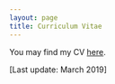 ```yaml
---
layout: page
title: Curriculum Vitae
---
```

You may find my CV <a href="https://moein-khajehnejad.github.io/Moein_Khajehnejad_CV.pdf" target="_blank">here</a>.

[Last update: March 2019]

<!--
My name is Inigo Montoya. I have the following qualities:

- I rock a great mustache
- I'm extremely loyal to my family

What else do you need?

### my history

To be honest, I'm having some trouble remembering right now, so why don't you just watch [my movie](http://en.wikipedia.org/wiki/The_Princess_Bride_%28film%29) and it will answer **all** your questions. -->
